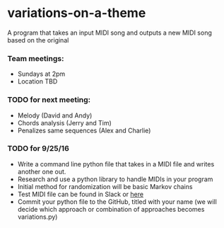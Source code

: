 # variations-on-a-theme
A program that takes an input MIDI song and outputs a new MIDI song based on the original

### Team meetings:  
* Sundays at 2pm  
* Location TBD

### TODO for next meeting:
* Melody (David and Andy)
* Chords analysis (Jerry and Tim)
* Penalizes same sequences (Alex and Charlie)

### TODO for 9/25/16
* Write a command line python file that takes in a MIDI file and writes another one out.
* Research and use a python library to handle MIDIs in your program
* Initial method for randomization will be basic Markov chains
* Test MIDI file can be found in Slack or  [here](https://cs196fall16students.slack.com/files/jerryl3698/F2CV7AYE4/mary_had_a_little_lamb.mid)
* Commit your python file to the GitHub, titled with your name (we will decide which approach or combination of approaches becomes variations.py)

